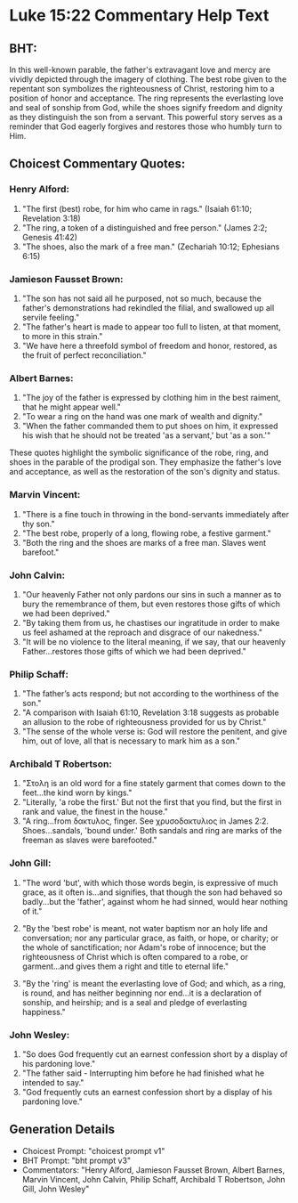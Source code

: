 # Luke 15:22 Commentary Help Text

## BHT:
In this well-known parable, the father's extravagant love and mercy are vividly depicted through the imagery of clothing. The best robe given to the repentant son symbolizes the righteousness of Christ, restoring him to a position of honor and acceptance. The ring represents the everlasting love and seal of sonship from God, while the shoes signify freedom and dignity as they distinguish the son from a servant. This powerful story serves as a reminder that God eagerly forgives and restores those who humbly turn to Him.

## Choicest Commentary Quotes:
### Henry Alford:
1. "The first (best) robe, for him who came in rags." (Isaiah 61:10; Revelation 3:18)
2. "The ring, a token of a distinguished and free person." (James 2:2; Genesis 41:42)
3. "The shoes, also the mark of a free man." (Zechariah 10:12; Ephesians 6:15)

### Jamieson Fausset Brown:
1. "The son has not said all he purposed, not so much, because the father's demonstrations had rekindled the filial, and swallowed up all servile feeling." 
2. "The father's heart is made to appear too full to listen, at that moment, to more in this strain." 
3. "We have here a threefold symbol of freedom and honor, restored, as the fruit of perfect reconciliation."

### Albert Barnes:
1. "The joy of the father is expressed by clothing him in the best raiment, that he might appear well."
2. "To wear a ring on the hand was one mark of wealth and dignity."
3. "When the father commanded them to put shoes on him, it expressed his wish that he should not be treated 'as a servant,' but 'as a son.'"

These quotes highlight the symbolic significance of the robe, ring, and shoes in the parable of the prodigal son. They emphasize the father's love and acceptance, as well as the restoration of the son's dignity and status.

### Marvin Vincent:
1. "There is a fine touch in throwing in the bond-servants immediately after thy son." 
2. "The best robe, properly of a long, flowing robe, a festive garment." 
3. "Both the ring and the shoes are marks of a free man. Slaves went barefoot."

### John Calvin:
1. "Our heavenly Father not only pardons our sins in such a manner as to bury the remembrance of them, but even restores those gifts of which we had been deprived." 
2. "By taking them from us, he chastises our ingratitude in order to make us feel ashamed at the reproach and disgrace of our nakedness." 
3. "It will be no violence to the literal meaning, if we say, that our heavenly Father...restores those gifts of which we had been deprived."

### Philip Schaff:
1. "The father’s acts respond; but not according to the worthiness of the son."
2. "A comparison with Isaiah 61:10, Revelation 3:18 suggests as probable an allusion to the robe of righteousness provided for us by Christ."
3. "The sense of the whole verse is: God will restore the penitent, and give him, out of love, all that is necessary to mark him as a son."

### Archibald T Robertson:
1. "Στολη is an old word for a fine stately garment that comes down to the feet...the kind worn by kings." 
2. "Literally, 'a robe the first.' But not the first that you find, but the first in rank and value, the finest in the house."
3. "A ring...from δακτυλος, finger. See χρυσοδακτυλιος in James 2:2. Shoes...sandals, 'bound under.' Both sandals and ring are marks of the freeman as slaves were barefooted."

### John Gill:
1. "The word 'but', with which those words begin, is expressive of much grace, as it often is...and signifies, that though the son had behaved so badly...but the 'father', against whom he had sinned, would hear nothing of it." 

2. "By the 'best robe' is meant, not water baptism nor an holy life and conversation; nor any particular grace, as faith, or hope, or charity; or the whole of sanctification; nor Adam's robe of innocence; but the righteousness of Christ which is often compared to a robe, or garment...and gives them a right and title to eternal life." 

3. "By the 'ring' is meant the everlasting love of God; and which, as a ring, is round, and has neither beginning nor end...it is a declaration of sonship, and heirship; and is a seal and pledge of everlasting happiness."

### John Wesley:
1. "So does God frequently cut an earnest confession short by a display of his pardoning love."
2. "The father said - Interrupting him before he had finished what he intended to say."
3. "God frequently cuts an earnest confession short by a display of his pardoning love."


## Generation Details
- Choicest Prompt: "choicest prompt v1"
- BHT Prompt: "bht prompt v3"
- Commentators: "Henry Alford, Jamieson Fausset Brown, Albert Barnes, Marvin Vincent, John Calvin, Philip Schaff, Archibald T Robertson, John Gill, John Wesley"

